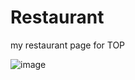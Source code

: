 # Restaurant
my restaurant page for TOP

![image](https://user-images.githubusercontent.com/3532195/130931533-88995220-ee3a-4c69-a76d-b8bcc6c12266.png)
